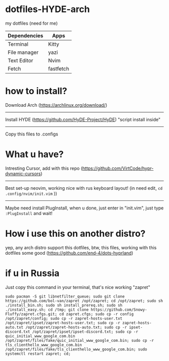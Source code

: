 # dotfiles-HYDE-arch
 my dotfiles (need for me)



| Dependencies   | Apps |
| ----------- | ----------- |
| Terminal     | Kitty   |
| File manager   | yazi   |
| Text Editor | Nvim |
| Fetch | fastfetch |

# how to install?

Download Arch (https://archlinux.org/download/)
_______
Install HYDE (https://github.com/HyDE-Project/HyDE) "script install inside"
_______
Copy this files to .configs

# What u have?
Intresting Cursor, add with this repo (https://github.com/VirtCode/hypr-dynamic-cursors)
____
Best set-up neovim, working nice with rus keyboard layout! (in need edit, ```cd .config/nvim/init.vim``` ))
____
Maybe need install PlugInstall, when u done, just enter in "init.vim", just type `:PlugInstall` and wait!

# How i use this on another distro? 

yep, any arch distro support this dotfiles, btw, this files, working with this dotfiles some good (https://github.com/end-4/dots-hyprland)

# if u in Russia

Just copy this command in your terminal, that's nice working "zapret"

```
sudo pacman -S git libnetfilter_queue; sudo git clone https://github.com/bol-van/zapret /opt/zapret; cd /opt/zapret; sudo sh ./install_bin.sh; sudo sh install_prereq.sh; sudo sh ./install_easy.sh; cd /tmp; git clone https://github.com/Snowy-Fluffy/zapret.cfgs.git; cd zapret.cfgs; sudo cp -r config /opt/zapret/config; sudo cp -r zapret-hosts-user.txt /opt/zapret/ipset/zapret-hosts-user.txt; sudo cp -r zapret-hosts-auto.txt /opt/zapret/zapret-hosts-auto.txt; sudo cp -r ipset-discord.txt /opt/zapret/ipset/ipset-discord.txt; sudo cp -r quic_initial_www_google_com.bin /opt/zapret/files/fake/quic_initial_www_google_com.bin; sudo cp -r tls_clienthello_www_google_com.bin /opt/zapret/files/fake/tls_clienthello_www_google_com.bin; sudo systemctl restart zapret; cd;
```



